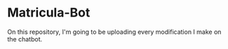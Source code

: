 # Matricula-Bot
On this repository, I'm going to be uploading every modification I make on the chatbot.
